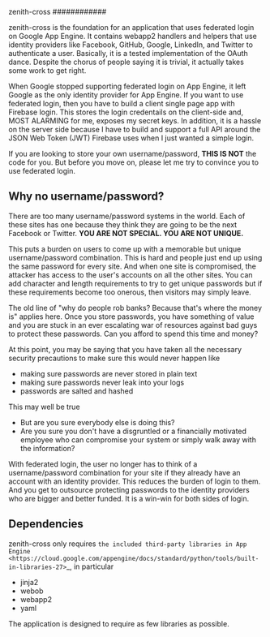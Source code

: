 zenith-cross
############

zenith-cross is the foundation for an application that uses federated
login on Google App Engine. It contains webapp2 handlers and helpers
that use identity providers like Facebook, GitHub, Google, LinkedIn, and
Twitter to authenticate a user. Basically, it is a tested implementation of the
OAuth dance. Despite the chorus of people saying it is trivial, it actually
takes some work to get right.

When Google stopped supporting federated login on App Engine, it left Google as
the only identity provider for App Engine. If you want to use federated login,
then you have to build a client single page app with Firebase login. This
stores the login credentails on the client-side and, MOST ALARMING for me,
exposes my secret keys. In addition, it is a hassle on the server side because
I have to build and support a full API around the JSON Web Token (JWT) Firebase
uses when I just wanted a simple login.

If you are looking to store your own username/password, **THIS IS NOT**
the code for you. But before you move on, please let me try to convince you
to use federated login.

Why no username/password?
-------------------------

There are too many username/password systems in the world. Each of these sites
has one because they think they are going to be the next Facebook or Twitter.
**YOU ARE NOT SPECIAL. YOU ARE NOT UNIQUE.**

This puts a burden on users to come up with a memorable but unique
username/password combination. This is hard and people just end up
using the same password for every site. And when one site is compromised, the
attacker has access to the user's accounts on all the other sites. You can
add character and length requirements to try to get unique passwords but if
these requirements become too onerous, then visitors may simply leave.

The old line of "why do people rob banks? Because that's where the money is"
applies here. Once you store passwords, you have something of value and you are
stuck in an ever escalating war of resources against bad guys to protect these
passwords. Can you afford to spend this time and money?

At this point, you may be saying that you have taken all the necessary security
precautions to make sure this would never happen like
- making sure passwords are never stored in plain text
- making sure passwords never leak into your logs
- passwords are salted and hashed

This may well be true
- But are you sure everybody else is doing this?
- Are you sure you don't have a disgruntled or a financially motivated employee
  who can compromise your system or simply walk away with the information?

With federated login, the user no longer has to think of a username/password
combination for your site if they already have an account with an identity
provider. This reduces the burden of login to them. And you get to outsource
protecting passwords to the identity providers who are bigger and better
funded. It is a win-win for both sides of login.

Dependencies
------------

zenith-cross only requires `the included third-party libraries in App Engine
<https://cloud.google.com/appengine/docs/standard/python/tools/built-in-libraries-27>`_,
in particular
- jinja2
- webob
- webapp2
- yaml

The application is designed to require as few libraries as possible.
